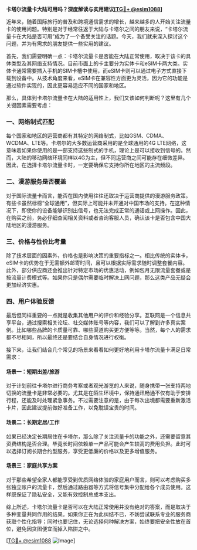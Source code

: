 **卡塔尔流量卡大陆可用吗？深度解读与实用建议[[TG💪+ @esim1088](https://t.me/s/esim1088)]**

近年来，随着国际旅行的普及和跨境通信需求的增长，越来越多的人开始关注流量卡的使用问题。特别是对于经常往返于大陆与卡塔尔之间的朋友来说，“卡塔尔流量卡在大陆是否可用”成为了一个备受关注的话题。今天，我们就来深入探讨这个问题，并为有需求的朋友提供一些实用的建议。

首先，我们需要明确一点：卡塔尔流量卡是否能在大陆正常使用，取决于该卡的具体类型及其网络支持情况。目前市面上的卡主要分为实体卡和eSIM卡两大类。实体卡通常需要插入手机的SIM卡槽中使用，而eSIM卡则可以通过电子方式直接下载到设备中。从技术角度来看，eSIM卡在兼容性方面更为灵活，因为它的功能是通过软件实现的，因此更容易适应不同的国家和地区。

那么，具体到卡塔尔流量卡在大陆的适用性上，我们又该如何判断呢？这里有几个关键因素需要考虑：

### **一、网络制式匹配**
每个国家和地区的运营商都有其特定的网络制式，比如GSM、CDMA、WCDMA、LTE等。卡塔尔的大多数运营商采用的是全球通用的4G LTE网络，这意味着如果你使用的是一部支持这些制式的手机，理论上是可以接收到信号的。然而，大陆的移动网络环境同样以4G为主，但不同运营商之间可能存在细微差异。因此，在选择卡塔尔流量卡时，一定要确保它支持你所在地区的主流频段。

### **二、漫游服务是否覆盖**
对于国际流量卡而言，能否在国内使用往往还取决于运营商提供的漫游服务政策。有些卡虽然标榜“全球通用”，但实际上可能并未开通对中国市场的支持。在这种情况下，即使你的设备能够识别出信号，也无法完成正常的通话或上网操作。因此，在购买之前，务必仔细查阅相关资料或者咨询客服人员，确认该卡是否包含中国大陆地区的漫游服务。

### **三、价格与性价比考量**
除了技术层面的因素外，价格也是影响决策的重要指标之一。相比传统的实体卡，eSIM卡的优势在于无需额外邮寄时间，且可以根据实际需求随时调整套餐内容。此外，部分供应商还会推出针对特定市场的优惠活动，例如包月无限流量套餐或是按流量计费模式等。如果你只是偶尔需要临时解决上网问题，那么这类产品无疑会更加经济实惠。

### **四、用户体验反馈**
最后但同样重要的一点就是收集其他用户的评价和经验分享。互联网是一个信息共享平台，通过搜索相关论坛、社交媒体账号等内容，我们可以了解到许多真实案例。比如哪些品牌的卡质量可靠、哪些渠道购买更方便等等。当然，每个人的需求都不尽相同，所以最终还是要结合自身情况进行权衡。

接下来，让我们结合几个常见的场景来看看如何更好地利用卡塔尔流量卡满足日常需求：

#### **场景一：短期出差/旅游**
对于计划前往卡塔尔进行商务考察或者观光游览的人来说，随身携带一张支持两地切换的流量卡是非常必要的。尤其是在陌生环境中，保持通讯畅通不仅有助于安排行程，还能及时处理紧急事务。不过需要注意的是，由于每次出境都需要重新激活卡片，因此建议提前做好准备工作，以免耽误宝贵的时间。

#### **场景二：长期定居/工作**
如果已经决定长期居住在卡塔尔，那么除了关注流量卡的功能之外，还需要留意其资费结构是否合理。毕竟长时间依赖单一产品可能会产生较高的费用负担。此时可以选择订阅长期合约型服务，享受更低廉的价格以及更多增值服务。

#### **场景三：家庭共享方案**
对于那些希望全家人都能享受到优质网络体验的家庭用户而言，则可以考虑购买多张独立账户的流量卡，然后通过路由器等方式将信号集中分配给各个成员使用。这样既保证了隐私安全，又能有效控制总成本支出。

综上所述，卡塔尔流量卡是否可以在大陆正常使用并没有绝对的答案，而是取决于多种变量共同作用的结果。如果你正在为此纠结不已，不妨尝试联系专业的服务商获取个性化指导；同时也要记住，无论选择何种解决方案，始终要把安全性放在首位，避免因贪图便宜而掉入陷阱之中。

[[TG💪+ @esim1088](https://t.me/s/esim1088) ![Image](https://i.postimg.cc/4NQfJmqS/Snipaste-2025-05-13-00-14-12.png)]